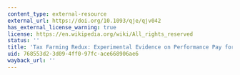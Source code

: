 ```yaml
---
content_type: external-resource
external_url: https://doi.org/10.1093/qje/qjv042
has_external_license_warning: true
license: https://en.wikipedia.org/wiki/All_rights_reserved
status: ''
title: 'Tax Farming Redux: Experimental Evidence on Performance Pay for Tax Collectors'
uid: 768553d2-3d09-4ff0-97fc-ace668906ae6
wayback_url: ''
---
```

